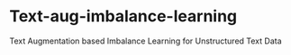 # Text-aug-imbalance-learning
Text Augmentation based Imbalance Learning for Unstructured Text Data
